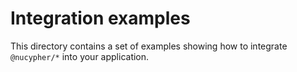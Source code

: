 # Integration examples

This directory contains a set of examples showing how to integrate `@nucypher/*` into your application.
